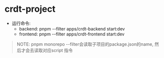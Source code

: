 # crdt-project

- 运行命令:
  - backend: pnpm --filter apps/crdt-backend start:dev
  - frontend: pnpm --filter apps/crdt-frontend start:dev

> NOTE: pnpm monorepo --filter会读取子项目的package.json的name, 然后才会去读取对应script 指令
